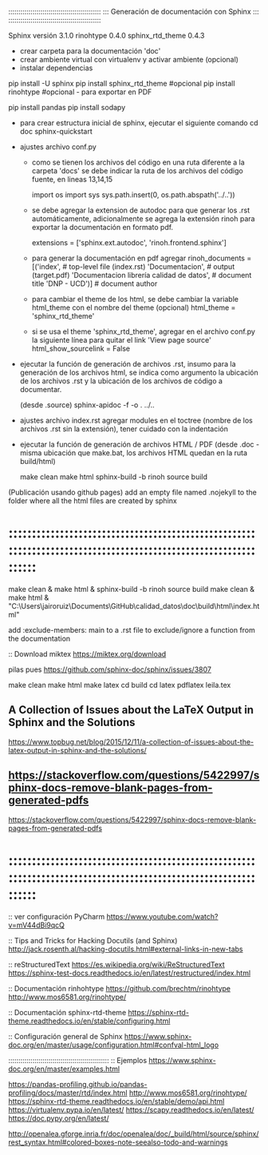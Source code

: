 ::::::::::::::::::::::::::::::::::::::::::::::
::: Generación de documentación con Sphinx :::
::::::::::::::::::::::::::::::::::::::::::::::

Sphinx versión      3.1.0
rinohtype           0.4.0
sphinx_rtd_theme    0.4.3

- crear carpeta para la documentación 'doc'
- crear ambiente virtual con virtualenv y activar ambiente (opcional)
- instalar dependencias

pip install -U sphinx
pip install sphinx_rtd_theme		#opcional
pip install rinohtype               #opcional - para exportar en PDF

pip install pandas
pip install sodapy

- para crear estructura inicial de sphinx, ejecutar el siguiente comando
    cd doc
    sphinx-quickstart

- ajustes archivo conf.py
    * como se tienen los archivos del código en una ruta diferente a la carpeta 'docs' se debe indicar la ruta de los archivos del código fuente, en lineas 13,14,15

        import os
        import sys
        sys.path.insert(0, os.path.abspath('../..'))

    * se debe agregar la extension de autodoc para que generar los .rst automáticamente, adicionalmente se agrega la extensión rinoh para exportar la documentación en formato pdf.

        extensions = ['sphinx.ext.autodoc', 'rinoh.frontend.sphinx']

    * para generar la documentación en pdf agregar 
        rinoh_documents = [('index',                                      # top-level file (index.rst)
                            'Documentacion',                              # output (target.pdf)
                            'Documentacion librería calidad de datos',    # document title
                            'DNP - UCD')]                                 # document author   

    * para cambiar el theme de los html, se debe cambiar la variable html_theme con el nombre del theme (opcional)
        html_theme = 'sphinx_rtd_theme'

    * si se usa el theme 'sphinx_rtd_theme', agregar en el archivo conf.py la siguiente línea para quitar el link 'View page source'
        html_show_sourcelink = False

- ejecutar la función de generación de archivos .rst, insumo para la generación de los archivos html, se indica como argumento la ubicación de los archivos .rst y la ubicación de los archivos de código a documentar.

    (desde .source)
    sphinx-apidoc -f -o . ../..

- ajustes archivo index.rst
    agregar modules en el toctree (nombre de los archivos .rst sin la extensión), tener cuidado con la indentación 

- ejecutar la función de generación de archivos HTML / PDF
    (desde .doc - misma ubicación que make.bat, los archivos HTML quedan en la ruta build/html)

    make clean
    make html
    sphinx-build -b rinoh source build

(Publicación usando github pages)
add an empty file named .nojekyll to the folder where all the html files are created by sphinx

# ::::::::::::::::::::::::::::::::::::::::::::::::::::::::::::::::::::::::::::::::::::::::::::::::::::::::::::::::

make clean & make html & sphinx-build -b rinoh source build
make clean & make html & "C:\Users\jairoruiz\Documents\GitHub\calidad_datos\doc\build\html\index.html"

add :exclude-members: main to a .rst file to exclude/ignore a function from the documentation

:: Download miktex
https://miktex.org/download


pilas pues
https://github.com/sphinx-doc/sphinx/issues/3807

make clean
make html
make latex
cd build
cd latex
pdflatex leila.tex


## A Collection of Issues about the LaTeX Output in Sphinx and the Solutions
https://www.topbug.net/blog/2015/12/11/a-collection-of-issues-about-the-latex-output-in-sphinx-and-the-solutions/

## https://stackoverflow.com/questions/5422997/sphinx-docs-remove-blank-pages-from-generated-pdfs
https://stackoverflow.com/questions/5422997/sphinx-docs-remove-blank-pages-from-generated-pdfs
# ::::::::::::::::::::::::::::::::::::::::::::::::::::::::::::::::::::::::::::::::::::::::::::::::::::::::::::::::

:: ver configuración PyCharm
https://www.youtube.com/watch?v=mV44dBi9qcQ

:: Tips and Tricks for Hacking Docutils (and Sphinx)
http://jack.rosenth.al/hacking-docutils.html#external-links-in-new-tabs

:: reStructuredText
https://es.wikipedia.org/wiki/ReStructuredText
https://sphinx-test-docs.readthedocs.io/en/latest/restructured/index.html

:: Documentación rinhohtype
https://github.com/brechtm/rinohtype
http://www.mos6581.org/rinohtype/

:: Documentación sphinx-rtd-theme
https://sphinx-rtd-theme.readthedocs.io/en/stable/configuring.html

:: Configuración general de Sphinx
https://www.sphinx-doc.org/en/master/usage/configuration.html#confval-html_logo

::::::::::::::::::::::::::::::::::::::::::::::::::
:: Ejemplos
https://www.sphinx-doc.org/en/master/examples.html

https://pandas-profiling.github.io/pandas-profiling/docs/master/rtd/index.html
http://www.mos6581.org/rinohtype/
https://sphinx-rtd-theme.readthedocs.io/en/stable/demo/api.html
https://virtualenv.pypa.io/en/latest/
https://scapy.readthedocs.io/en/latest/
https://doc.pypy.org/en/latest/



http://openalea.gforge.inria.fr/doc/openalea/doc/_build/html/source/sphinx/rest_syntax.html#colored-boxes-note-seealso-todo-and-warnings